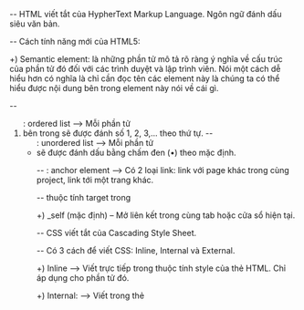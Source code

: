 -- HTML viết tắt của HypherText Markup Language. Ngôn ngữ đánh dấu siêu văn bản.

-- Cách tính năng mới của HTML5:

+) Semantic element: là những phần tử mô tả rõ ràng ý nghĩa về cấu trúc của phần tử đó đối
với các trình duyệt và lập trình viên. Nói một cách dễ hiểu hơn có nghĩa là chỉ cần đọc
tên các element này là chúng ta có thể hiểu được nội dung bên trong element này nói về cái gì.

-- <ol>: ordered list --> Mỗi phần tử <li> bên trong sẽ được đánh số 1, 2, 3,... theo thứ tự.
-- <ul>: unordered list --> Mỗi phần tử <li> sẽ được đánh dấu bằng chấm đen (•) theo mặc định.

-- <a>: anchor element --> Có 2 loại link: link với page khác trong cùng project, link tới một trang khác.

-- thuộc tính target trong <a>

+) \_self (mặc định) – Mở liên kết trong cùng tab hoặc cửa sổ hiện tại.

-- CSS viết tắt của Cascading Style Sheet.

-- Có 3 cách để viết CSS: Inline, Internal và External.

+) Inline --> Viết trực tiếp trong thuộc tính style của thẻ HTML. Chỉ áp dụng cho phần tử đó.

+) Internal: --> Viết trong thẻ <style> bên trong <head>. Dùng khi chỉ cần CSS cho một trang duy nhất.

+) External: --> Viết trong file .css riêng, rồi liên kết bằng <link>. Giúp quản lý code tốt hơn, áp dụng
được cho nhiều trang.

-- So sánh normalize và reset CSS

- reset CSS là set các giá trị như margin, padding, font-size về 0, Cũng list-style: none, ...
- normalize cũng như reset CSS nhưng không hoàn toàn loại bỏ các giá trị default mà thay vào đó chuẩn hóa lại các giá trị đó sao cho phù hợp với nhu cầu.
